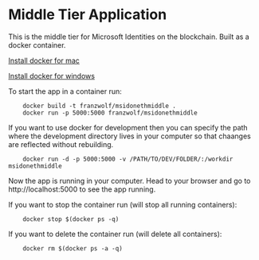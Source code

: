 # Middle Tier Application

This is the middle tier for Microsoft Identities on the blockchain. Built as a docker container.


[Install docker for mac](https://docs.docker.com/docker-for-mac/install/)

[Install docker for windows](https://docs.docker.com/docker-for-windows/install/)

To start the app in a container run:

```
    docker build -t franzwolf/msidonethmiddle .
    docker run -p 5000:5000 franzwolf/msidonethmiddle
```

If you want to use docker for development then you can specify the path where the development directory lives in your computer so that chaanges are reflected without rebuilding.

```
    docker run -d -p 5000:5000 -v /PATH/TO/DEV/FOLDER/:/workdir msidonethmiddle
```

Now the app is running in your computer. Head to your browser and go to http://localhost:5000 to see the app running.

If you want to stop the container run (will stop all running containers):

```
    docker stop $(docker ps -q)
```

If you want to delete the container run (will delete all containers):

```
    docker rm $(docker ps -a -q)
```